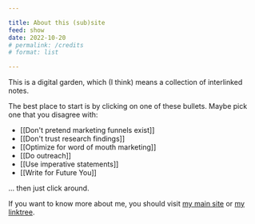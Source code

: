 ```yaml
---

title: About this (sub)site
feed: show
date: 2022-10-20
# permalink: /credits
# format: list

---
```


This is a digital garden, which (I think) means a collection of interlinked notes.

The best place to start is by clicking on one of these bullets. Maybe pick one that you disagree with:

- [[Don't pretend marketing funnels exist]]
- [[Don't trust research findings]]
- [[Optimize for word of mouth marketing]]
- [[Do outreach]]
- [[Use imperative statements]]
- [[Write for Future You]]

... then just click around.

If you want to know more about me, you should visit [my main site](http://briandavidhall.com/) or [my linktree](https://bdh.wtf/).